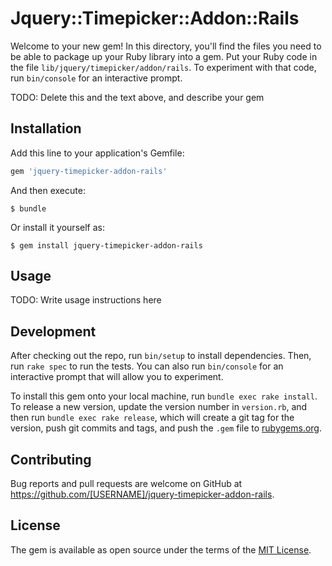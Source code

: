 # Jquery::Timepicker::Addon::Rails

Welcome to your new gem! In this directory, you'll find the files you need to be able to package up your Ruby library into a gem. Put your Ruby code in the file `lib/jquery/timepicker/addon/rails`. To experiment with that code, run `bin/console` for an interactive prompt.

TODO: Delete this and the text above, and describe your gem

## Installation

Add this line to your application's Gemfile:

```ruby
gem 'jquery-timepicker-addon-rails'
```

And then execute:

    $ bundle

Or install it yourself as:

    $ gem install jquery-timepicker-addon-rails

## Usage

TODO: Write usage instructions here

## Development

After checking out the repo, run `bin/setup` to install dependencies. Then, run `rake spec` to run the tests. You can also run `bin/console` for an interactive prompt that will allow you to experiment.

To install this gem onto your local machine, run `bundle exec rake install`. To release a new version, update the version number in `version.rb`, and then run `bundle exec rake release`, which will create a git tag for the version, push git commits and tags, and push the `.gem` file to [rubygems.org](https://rubygems.org).

## Contributing

Bug reports and pull requests are welcome on GitHub at https://github.com/[USERNAME]/jquery-timepicker-addon-rails.

## License

The gem is available as open source under the terms of the [MIT License](https://opensource.org/licenses/MIT).

